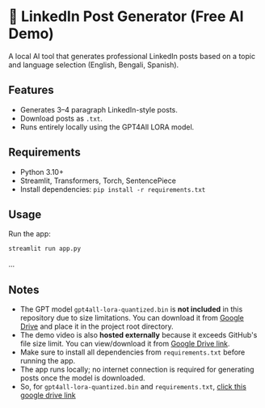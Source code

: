 # 🚀 LinkedIn Post Generator (Free AI Demo)

A local AI tool that generates professional LinkedIn posts based on a topic and language selection (English, Bengali, Spanish).  

## Features
- Generates 3–4 paragraph LinkedIn-style posts.
- Download posts as `.txt`.
- Runs entirely locally using the GPT4All LORA model.

## Requirements
- Python 3.10+
- Streamlit, Transformers, Torch, SentencePiece
- Install dependencies: `pip install -r requirements.txt`

## Usage
Run the app:
```bash
streamlit run app.py
```

...

## Notes

- The GPT model `gpt4all-lora-quantized.bin` is **not included** in this repository due to size limitations. You can download it from [Google Drive](https://drive.google.com/drive/folders/1HNQ1rldmtHPT23un8zPtYLfkv7k38f9w?usp=sharing) and place it in the project root directory.  
- The demo video is also **hosted externally** because it exceeds GitHub's file size limit. You can view/download it from [Google Drive link](https://drive.google.com/drive/folders/1HNQ1rldmtHPT23un8zPtYLfkv7k38f9w?usp=sharing).  
- Make sure to install all dependencies from `requirements.txt` before running the app.  
- The app runs locally; no internet connection is required for generating posts once the model is downloaded.
- So, for `gpt4all-lora-quantized.bin` and `requirements.txt`, [click this google drive link](https://drive.google.com/drive/folders/1HNQ1rldmtHPT23un8zPtYLfkv7k38f9w?usp=sharing)
